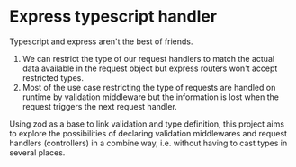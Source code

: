 # Express typescript handler

Typescript and express aren't the best of friends.

1. We can restrict the type of our request handlers to match the actual data available in the request object but express routers won't accept restricted types.
2. Most of the use case restricting the type of requests are handled on runtime by validation middleware but the information is lost when the request triggers the next request handler.

Using zod as a base to link validation and type definition, this project aims to explore the possibilities of declaring validation middlewares and request handlers (controllers) in a combine way, i.e. without having to cast types in several places.
